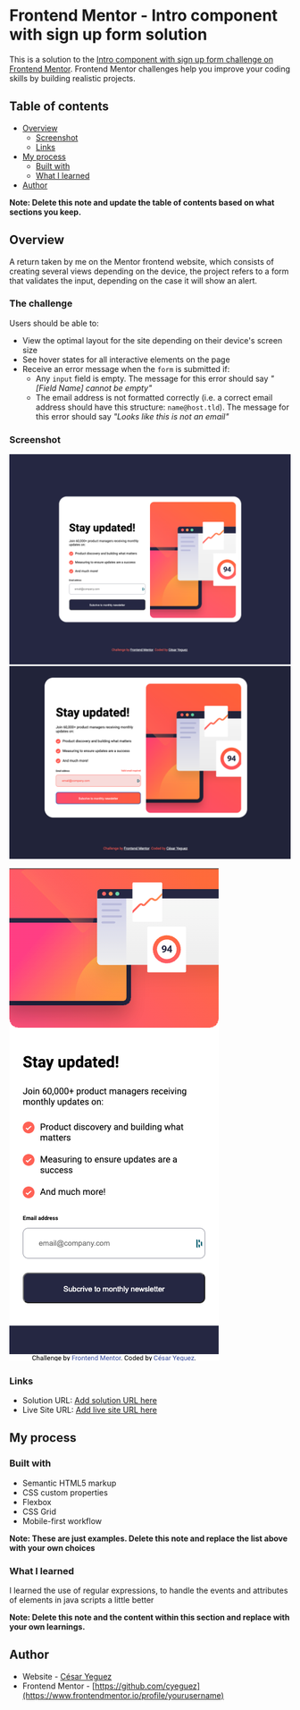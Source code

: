 # Frontend Mentor - Intro component with sign up form solution

This is a solution to the [Intro component with sign up form challenge on Frontend Mentor](https://www.frontendmentor.io/challenges/intro-component-with-signup-form-5cf91bd49edda32581d28fd1). Frontend Mentor challenges help you improve your coding skills by building realistic projects.

## Table of contents

- [Overview](#overview)
  - [Screenshot](#screenshot)
  - [Links](#links)
- [My process](#my-process)
  - [Built with](#built-with)
  - [What I learned](#what-i-learned)
- [Author](#author)

**Note: Delete this note and update the table of contents based on what sections you keep.**

## Overview

A return taken by me on the Mentor frontend website, which consists of creating several views depending on the device, the project refers to a form that validates the input, depending on the case it will show an alert.

### The challenge

Users should be able to:

- View the optimal layout for the site depending on their device's screen size
- See hover states for all interactive elements on the page
- Receive an error message when the `form` is submitted if:
  - Any `input` field is empty. The message for this error should say _"[Field Name] cannot be empty"_
  - The email address is not formatted correctly (i.e. a correct email address should have this structure: `name@host.tld`). The message for this error should say _"Looks like this is not an email"_

### Screenshot

![](./assets/screenshot/Desktop.png)
![](./assets/screenshot/State%20deskstop.png)

![](./assets/screenshot/mobile.png)

### Links

- Solution URL: [Add solution URL here](https://cyeguez.github.io/intro-component-with-signup-form-master/)
- Live Site URL: [Add live site URL here](https://github.com/cyeguez?tab=repositories)

## My process

### Built with

- Semantic HTML5 markup
- CSS custom properties
- Flexbox
- CSS Grid
- Mobile-first workflow

**Note: These are just examples. Delete this note and replace the list above with your own choices**

### What I learned

I learned the use of regular expressions, to handle the events and attributes of elements in java scripts a little better

**Note: Delete this note and the content within this section and replace with your own learnings.**

## Author

- Website - [César Yeguez](https://www.your-site.com)
- Frontend Mentor - [https://github.com/cyeguez](https://www.frontendmentor.io/profile/yourusername)
